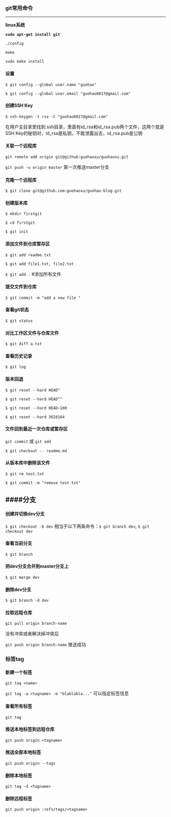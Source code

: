 ### git常用命令
---
**linux系统**

**`sudo apt-get install git`**

`./config`

`make`

`sudo make install`

#### 设置

`$ git config --global user.name "guohao"`

`$ git config --global user.email "guohao0817@gmail.com"`

#### 创建SSH Key

`$ ssh-keygen -t rsa -C "guohao0817@gmail.com"`

在用户主目录里找到.ssh目录，里面有id_rsa和id_rsa.pub两个文件，这两个就是SSH Key的秘钥对，id_rsa是私钥，不能泄露出去，id_rsa.pub是公钥

#### 关联一个远程库

`git remote add origin git@github:guohaoxu/guohaoxu.git`

`git push -u origin master` 第一次推送master分支

#### 克隆一个远程库

`$ git clone git@github.com:guohaoxu/guohao-blog.git`

#### 创建版本库

`$ mkdir firstgit`

`$ cd firstgit`

`$ git init`

#### 添加文件到仓库暂存区

`$ git add readme.txt`

`$ git add file1.txt, file2.txt`

`$ git add .` #添加所有文件

#### 提交文件到仓库

`$ git commit -m "add a new file "`

#### 查看git状态

`$ git status`

#### 对比工作区文件与仓库文件

`$ git diff a.txt`

#### 查看历史记录

`$ git log`

#### 版本回退

`$ git reset --hard HEAD^`

`$ git reset --hard HEAD^^`

`$ git reset --hard HEAD~100`

`$ git reset --hard 3628164`

#### 文件回到最近一次仓库或暂存区

`git commit` 或 `git add`

`$ git checkout -- readme.md`

#### 从版本库中删除该文件

`$ git rm test.txt`

`$ git commit -m "remove test.txt"`

####分支
---

#### 创建并切换dev分支

`$ git checkout -b dev` 相当于以下两条命令：`$ git branch dev`, `$ git checkout dev`

#### 查看当前分支

`$ git branch`

#### 把dev分支合并到master分支上

`$ git merge dev`

#### 删除dev分支

`$ git branch -d dev`

#### 拉取远程仓库

`git pull origin branch-name`

没有冲突或者解决掉冲突后

`git push origin branch-name` 推送成功

### 标签tag

#### 新建一个标签

`git tag <name>`

`git tag -a <tagname> -m "blablabla..."` 可以指定标签信息

#### 查看所有标签

`git tag`

#### 推送本地标签到远程仓库

`git push origin <tagname>`

#### 推送全部本地标签

`git push origin --tags`

#### 删除本地标签

`git tag -d <tagname>`

#### 删除远程标签

`git push origin :refs/tags/<tagname>`
